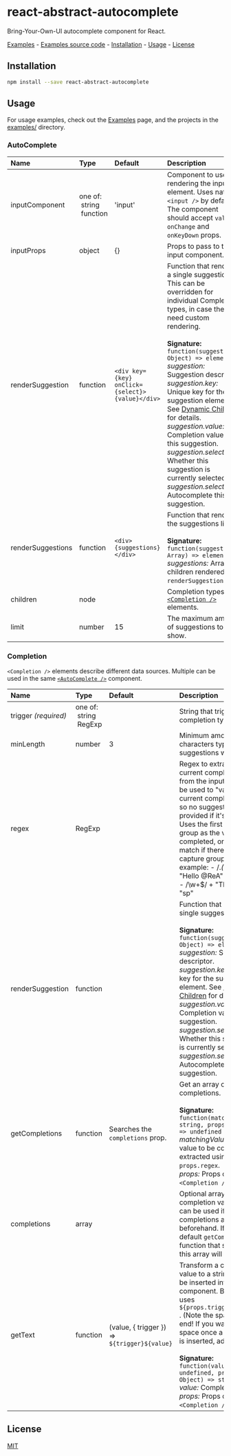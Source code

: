 # react-abstract-autocomplete

Bring-Your-Own-UI autocomplete component for React.

[Examples] - [Examples source code] - [Installation] - [Usage] - [License]

## Installation

```bash
npm install --save react-abstract-autocomplete
```

## Usage

For usage examples, check out the [Examples] page, and the projects in the
[examples/][Examples source code] directory.

<!-- Docs are generated using `npm run docs` and copy-pasted here: -->

### AutoComplete
| Name | Type | Default | Description |
|:-----|:-----|:-----|:-----|
| inputComponent | one of:<br>&nbsp;string<br>&nbsp;function<br> | 'input' | Component to use for rendering the input element. Uses native `<input />` by default.<br>The component should accept `value`, `onChange` and `onKeyDown` props. |
| inputProps | object | {} | Props to pass to the input component. |
| renderSuggestion | function | `<div key={key} onClick={select}>{value}</div>` | Function that renders a single suggestion. This can be overridden for individual Completion types, in case they need custom rendering.<br><br>**Signature:**<br>`function(suggestion: Object) => element`<br>*suggestion:* Suggestion descriptor.<br>*suggestion.key:* Unique key for the suggestion element.     See [Dynamic Children](https://facebook.github.io/react/docs/multiple-components.html#dynamic-children)     for details.<br>*suggestion.value:* Completion value of this suggestion.<br>*suggestion.selected:* Whether this suggestion is     currently selected.<br>*suggestion.select:* Autocomplete this suggestion. |
| renderSuggestions | function | `<div>{suggestions}</div>` | Function that renders the suggestions list.<br><br>**Signature:**<br>`function(suggestions: Array) => element`<br>*suggestions:* Array of children rendered by     `renderSuggestion`. |
| children | node |  | Completion types as [`<Completion />`][Completion] elements. |
| limit | number | 15 | The maximum amount of suggestions to show. |

### Completion

`<Completion />` elements describe different data sources. Multiple can be
used in the same [`<AutoComplete />`][AutoComplete] component.

| Name | Type | Default | Description |
|:-----|:-----|:-----|:-----|
| trigger _(required)_ | one of:<br>&nbsp;string<br>&nbsp;RegExp<br> |  | String that triggers this completion type. |
| minLength | number | 3 | Minimum amount of characters typed before suggestions will be given. |
| regex | RegExp |  | Regex to extract the current completion value from the input. Can also be used to "validate" the current completion value, so no suggestions will be provided if it's "invalid".<br>Uses the first capture group as the value to be completed, or the full match if there are no capture groups. For example:  - /.*(@.*?)$/ + "Hello @ReA" → "@ReA"  - /\w+$/ + "This is sp" → "sp" |
| renderSuggestion | function |  | Function that renders a single suggestion.<br><br>**Signature:**<br>`function(suggestion: Object) => element`<br>*suggestion:* Suggestion descriptor.<br>*suggestion.key:* Unique key for the suggestion element.     See [Dynamic Children](https://facebook.github.io/react/docs/multiple-components.html#dynamic-children)     for details.<br>*suggestion.value:* Completion value of this suggestion.<br>*suggestion.selected:* Whether this suggestion is     currently selected.<br>*suggestion.select:* Autocomplete this suggestion. |
| getCompletions | function | Searches the `completions` prop. | Get an array of possible completions.<br><br>**Signature:**<br>`function(matchingValue: string, props: Object) => undefined`<br>*matchingValue:* Current value to be completed, as     extracted using `props.regex`.<br>*props:* Props of this `<Completion />` element. |
| completions | array |  | Optional array of completion values. This can be used if all possible completions are known beforehand. If provided, a default `getCompletions` function that searches this array will be used. |
| getText | function | (value, { trigger }) => `${trigger}${value} ` | Transform a completion value to a string that will be inserted into the input component. By default, uses `${props.trigger}${value} `. (Note the space at the end! If you want to add a space once a completion is inserted, add it here.)<br><br>**Signature:**<br>`function(value: undefined, props: Object) => string`<br>*value:* Completion value.<br>*props:* Props of this `<Completion />` element. |

## License

[MIT]

[Examples]: https://goto-bus-stop.github.io/react-abstract-autocomplete/examples
[Examples source code]: ./examples
[Installation]: #installation
[Usage]: #usage
[AutoComplete]: #autocomplete
[Completion]: #completion
[License]: #license
[Dynamic Children]: https://facebook.github.io/react/docs/multiple-components.html#dynamic-children
[MIT]: ./LICENSE
